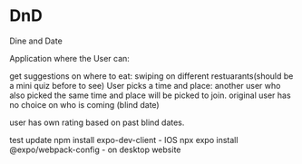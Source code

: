 # DnD
Dine and Date








Application where the User can:

get suggestions on where to eat: swiping on different restuarants(should be a mini quiz before to see)
User picks a time and place:
another user who also picked the same time and place will be picked to join.
original user has no choice on who is coming (blind date)

 user has own rating based on past blind dates.
 
 
 test update
 npm install expo-dev-client - IOS
 npx expo install @expo/webpack-config - on desktop website
 

